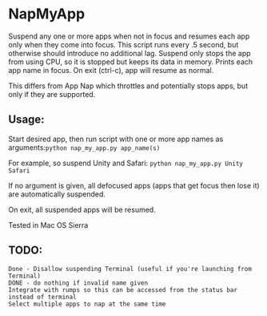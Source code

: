 # NapMyApp
Suspend any one or more apps when not in focus and resumes each app only when they come into focus.
This script runs every .5 second, but otherwise should introduce no additional lag. 
Suspend only stops the app from using CPU, so it is stopped but keeps its data in memory.
Prints each app name in focus. On exit (ctrl-c), app will resume as normal.

This differs from App Nap which throttles and potentially stops apps, but only if they are supported.

## Usage:

Start desired app, then run script with one or more app names as arguments:`python nap_my_app.py app_name(s)`

For example, so suspend Unity and Safari:
`python nap_my_app.py Unity Safari`

If no argument is given, all defocused apps (apps that get focus then lose it) are automatically suspended.

On exit, all suspended apps will be resumed.

Tested in Mac OS Sierra

## TODO:

    Done - Disallow suspending Terminal (useful if you're launching from Terminal)
    DONE - do nothing if invalid name given
    Integrate with rumps so this can be accessed from the status bar instead of terminal
    Select multiple apps to nap at the same time
